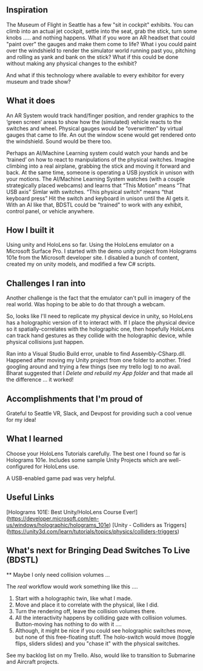 ## Inspiration
The Museum of Flight in Seattle has a few "sit in cockpit" exhibits. You can climb into an actual jet cockpit, settle into the seat, grab the stick, turn some knobs ..... and nothing happens.  What if you wore an AR headset that could "paint over" the gauges and make them come to life?  What i you could paint over the windshield to render the simulator world running past you, pitching and rolling as yank and bank on the stick?  What if this could be done without making any physical changes to the exhibit?

And what if this technology where available to every exhibitor for every museum and trade show?

## What it does
An AR System would track hand/finger position, and render graphics to the ‘green screen’ areas to show how the (simulated) vehicle reacts to the switches and wheel. Physical gauges would be “overwritten” by virtual gauges that came to life.  An out the window scene would get rendered onto the windshield. Sound would be there too.

Perhaps an AI/Machine Learning system could watch your hands and be ‘trained’ on how to react to manipulations of the physical switches.  Imagine climbing into a real airplane, grabbing the stick and moving it forward and back.  At the same time, someone is operating a USB joystick in unison with your motions.  The AI/Machine Learning System watches (with a couple strategically placed webcams) and learns that “This Motion” means “That USB axis”  Simlar with switches.  “This physical switch” means “that keyboard press”  Hit the switch and keyboard in unison until the AI gets it.  With an AI like that, BDSTL could be "trained" to work with any exhibit, control panel, or vehicle anywhere.

## How I built it
Using unity and HoloLens so far. Using the HoloLens emulator on a Microsoft Surface Pro. I started with the demo unity project from Holograms 101e from the Microsoft developer site.  I disabled a bunch of content, created my on unity models, and modified a few C# scripts.

## Challenges I ran into
Another challenge is the fact that the emulator can't pull in imagery of the real world. Was hoping to be able to do that through a webcam.

So, looks like I'll need to replicate my physical device in unity, so HoloLens has a holographic version of it to interact with. If I place the physical device so it spatially-correlates with the holographic one, then hopefully HoloLens can track hand gestures as they collide with the holographic device, while physical collisions just happen.

Ran into a Visual Studio Build error, unable to find Assembly-CSharp.dll. Happened after moving my Unity project from one folder to another. Tried googling around and trying a few things (see my trello log) to no avail.  Bharat suggested that I *Delete and rebuild my App folder* and that made all the difference ... it worked!

## Accomplishments that I'm proud of
Grateful to Seattle VR, Slack, and Devpost for providing such a cool venue for my idea!

## What I learned
Choose your HoloLens Tutorials carefully. The best one I found so far is Holograms 101e. Includes some sample Unity Projects which are well-configured for HoloLens use.

A USB-enabled game pad was very helpful. 

## Useful Links 
[Holograms 101E: Best Unity/HoloLens Course Ever!] (https://developer.microsoft.com/en-us/windows/holographic/holograms_101e)
[Unity - Colliders as Triggers] (https://unity3d.com/learn/tutorials/topics/physics/colliders-triggers)

## What's next for Bringing Dead Switches To Live (BDSTL)

** Maybe I only need collision volumes ...

The *real* workflow would work something like this ....
1) Start with a holographic twin, like what I made.
2) Move and place it to correlate with the physical, like I did.
4) Turn the rendering off, leave the collision volumes there.
5) All the interactivity happens by colliding gaze with collision volumes.  Button-moving has nothing to do with it ....
6) Although, it might be nice if you could see holographic switches move, but none of this free-floating stuff.  The holo-switch would move (toggle flips, sliders slides) and you "chase it" with the physical switches.

See my backlog list on my Trello.  Also, would like to transition to Submarine and Aircraft projects.
